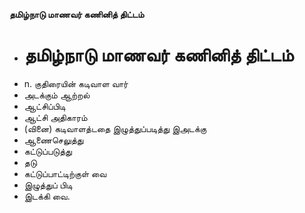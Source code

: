 **தமிழ்நாடு மாணவர் கணினித் திட்டம்**
- # தமிழ்நாடு மாணவர் கணினித் திட்டம்
- n. குதிரையின் கடிவாள வார்
- அடக்கும் ஆற்றல்
- ஆட்சிப்பிடி
- ஆட்சி அதிகாரம்
- (வினை) கடிவாளத்டதை இழுத்துப்படித்து இஅடக்கு
- ஆணைசெலுத்து
- கட்டுப்படுத்து
- தடு
- கட்டுப்பாட்டிற்குள் வை
- இழுத்துப் பிடி
- இடக்கி வை.

